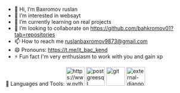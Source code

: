 - 👋 Hi, I’m Baxromov ruslan
- 👀 I’m interested in websayt
- 🌱 I’m currently learning on real projects
- 💞️ I’m looking to collaborate on https://github.com/bahkromov01?tab=repositories
- 📫 How to reach me ruslanbaxromov9873@gmail.com
- 😄 Pronouns: https://t.me/it_bac_kend
- ⚡ Fun fact I'm very enthusiasm to work with you and gain xp

<!---
bahkromov01/bahkromov01 is a ✨ special ✨ repository because its `README.md` (this file) appears on your GitHub profile.
You can click the Preview link to take a look at your changes.
--->
🔗 Languages and Tools:
<img width="50" height="50" src="https://img.icons8.com/stickers/100/python.png"  alt="https://www.python.org/"/>
<img width="50" height="50" src="https://img.icons8.com/color/48/postgreesql.png" alt="postgreesql"/>
<img width="50" height="50" src="https://img.icons8.com/color/50/git.png" alt="git"/>
<img width="50" height="50" src="https://img.icons8.com/external-tal-revivo-filled-tal-revivo/49/external-django-a-high-level-python-web-framework-that-encourages-rapid-development-logo-filled-tal-revivo.png" alt="external-django-a-high-level-python-web-framework-that-encourages-rapid-development-logo-filled-tal-revivo"/>


